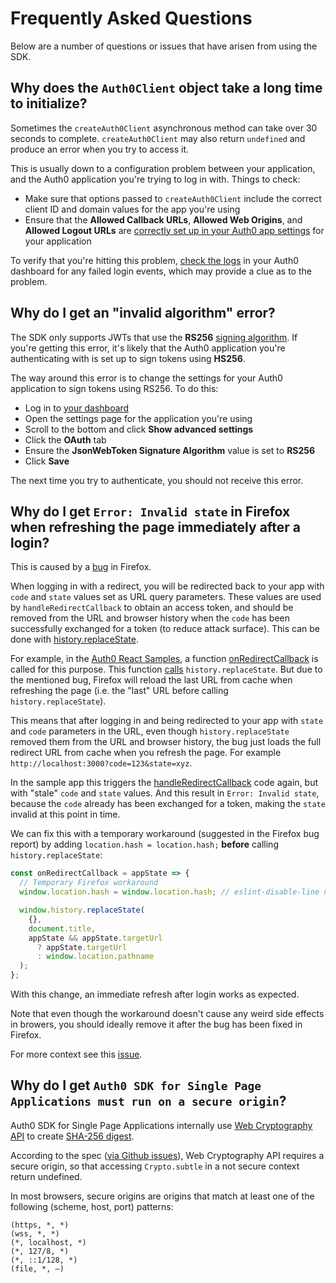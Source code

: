 # Frequently Asked Questions

Below are a number of questions or issues that have arisen from using the SDK.

## Why does the `Auth0Client` object take a long time to initialize?

Sometimes the `createAuth0Client` asynchronous method can take over 30 seconds to complete. `createAuth0Client` may also return `undefined` and produce an error when you try to access it.

This is usually down to a configuration problem between your application, and the Auth0 application you're trying to log in with. Things to check:

- Make sure that options passed to `createAuth0Client` include the correct client ID and domain values for the app you're using
- Ensure that the **Allowed Callback URLs**, **Allowed Web Origins**, and **Allowed Logout URLs** are [correctly set up in your Auth0 app settings](https://auth0.com/docs/quickstart/spa/react/#configure-callback-urls) for your application

To verify that you're hitting this problem, [check the logs](https://manage.auth0.com/#/logs) in your Auth0 dashboard for any failed login events, which may provide a clue as to the problem.

## Why do I get an "invalid algorithm" error?

The SDK only supports JWTs that use the **RS256** [signing algorithm](https://auth0.com/docs/applications/concepts/signing-algorithms). If you're getting this error, it's likely that the Auth0 application you're authenticating with is set up to sign tokens using **HS256**.

The way around this error is to change the settings for your Auth0 application to sign tokens using RS256. To do this:

- Log in to [your dashboard](https://manage.auth0.com)
- Open the settings page for the application you're using
- Scroll to the bottom and click **Show advanced settings**
- Click the **OAuth** tab
- Ensure the **JsonWebToken Signature Algorithm** value is set to **RS256**
- Click **Save**

The next time you try to authenticate, you should not receive this error.

## Why do I get `Error: Invalid state` in Firefox when refreshing the page immediately after a login?

This is caused by a [bug](https://bugzilla.mozilla.org/show_bug.cgi?id=1422334) in Firefox.

When logging in with a redirect, you will be redirected back to your app with `code` and `state` values set as URL query parameters. These values are used by `handleRedirectCallback` to obtain an access token, and should be removed from the URL and browser history when the `code` has been successfully exchanged for a token (to reduce attack surface). This can be done with [history.replaceState](<https://developer.mozilla.org/en-US/docs/Web/API/History_API#The_replaceState()_method>).

For example, in the [Auth0 React Samples](https://github.com/auth0-samples/auth0-react-samples), a function [onRedirectCallback](https://github.com/auth0-samples/auth0-react-samples/blob/master/01-Login/src/react-auth0-spa.js#L27) is called for this purpose. This function [calls](https://github.com/auth0-samples/auth0-react-samples/blob/master/01-Login/src/index.js#L10) `history.replaceState`. But due to the mentioned bug, Firefox will reload the last URL from cache when refreshing the page (i.e. the "last" URL before calling `history.replaceState`).

This means that after logging in and being redirected to your app with `state` and `code` parameters in the URL, even though `history.replaceState` removed them from the URL and browser history, the bug just loads the full redirect URL from cache when you refresh the page. For example `http://localhost:3000?code=123&state=xyz`.

In the sample app this triggers the [handleRedirectCallback](https://github.com/auth0-samples/auth0-react-samples/blob/master/01-Login/src/react-auth0-spa.js#L25) code again, but with "stale" `code` and `state` values. And this result in `Error: Invalid state`, because the `code` already has been exchanged for a token, making the `state` invalid at this point in time.

We can fix this with a temporary workaround (suggested in the Firefox bug report) by adding `location.hash = location.hash;` **before** calling `history.replaceState`:

```js
const onRedirectCallback = appState => {
  // Temporary Firefox workaround
  window.location.hash = window.location.hash; // eslint-disable-line no-self-assign

  window.history.replaceState(
    {},
    document.title,
    appState && appState.targetUrl
      ? appState.targetUrl
      : window.location.pathname
  );
};
```

With this change, an immediate refresh after login works as expected.

Note that even though the workaround doesn't cause any weird side effects in browers, you should ideally remove it after the bug has been fixed in Firefox.

For more context see this [issue](https://github.com/auth0-samples/auth0-react-samples/issues/145).

## Why do I get `Auth0 SDK for Single Page Applications must run on a secure origin`?

Auth0 SDK for Single Page Applications internally use [Web Cryptography API](https://developer.mozilla.org/en-US/docs/Web/API/Web_Crypto_API) to create [SHA-256 digest](https://developer.mozilla.org/en-US/docs/Web/API/SubtleCrypto/digest).

According to the spec ([via Github issues](https://github.com/w3c/webcrypto/issues/28)), Web Cryptography API requires a secure origin, so that accessing `Crypto.subtle` in a not secure context return undefined.

In most browsers, secure origins are origins that match at least one of the following (scheme, host, port) patterns: 

```
(https, *, *)
(wss, *, *)
(*, localhost, *)
(*, 127/8, *)
(*, ::1/128, *)
(file, *, —)
```
